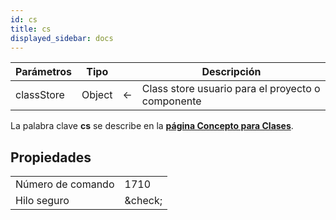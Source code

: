 ```yaml
---
id: cs
title: cs
displayed_sidebar: docs
---
```


| Parámetros | Tipo   |                             | Descripción                                       |
| ---------- | ------ | --------------------------- | ------------------------------------------------- |
| classStore | Object | &#8592; | Class store usuario para el proyecto o componente |

La palabra clave **cs** se describe en la [**página Concepto para Clases**](../Concepts/classes.md#cs).

## Propiedades

|                   |                                 |
| ----------------- | ------------------------------- |
| Número de comando | 1710                            |
| Hilo seguro       | &amp;check; |


